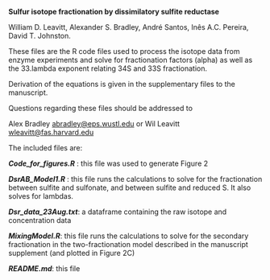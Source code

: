 **Sulfur isotope fractionation by dissimilatory sulfite reductase**

William D. Leavitt, Alexander S. Bradley, André Santos, Inês A.C. Pereira, David T. Johnston.

These files are the R code files used to process the isotope data from enzyme experiments and solve for fractionation factors (alpha) as well as the 33.lambda exponent relating 34S and 33S fractionation. 

Derivation of the equations is given in the supplementary files to the manuscript. 

Questions regarding these files should be addressed to

Alex Bradley abradley@eps.wustl.edu
or
Wil Leavitt wleavitt@fas.harvard.edu

The included files are:

***Code\_for\_figures.R*** : this file was used to generate Figure 2

***DsrAB\_Model1.R*** : this file runs the calculations to solve for the fractionation between sulfite and sulfonate, and between sulfite and reduced S. It also solves for lambdas. 

***Dsr\_data\_23Aug.txt***: a dataframe containing the raw isotope and concentration data

***MixingModel.R***: this file runs the calculations to solve for the secondary fractionation in the two-fractionation model described in the manuscript supplement (and plotted in Figure 2C)

***README.md***: this file